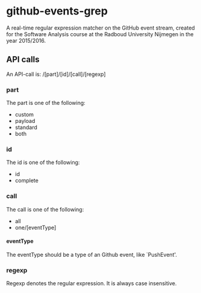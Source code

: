 # github-events-grep
A real-time regular expression matcher on the GitHub event stream, created for the Software Analysis course at the Radboud University Nijmegen in the year 2015/2016.

## API calls
An API-call is: /[part]/[id]/[call]/[regexp]

### part
The part is one of the following:
* custom
* payload
* standard
* both

### id
The id is one of the following:
* id
* complete

### call
The call is one of the following:
* all
* one/[eventType]

#### eventType
The eventType should be a type of an Github event, like `PushEvent'.

### regexp
Regexp denotes the regular expression. It is always case insensitive.